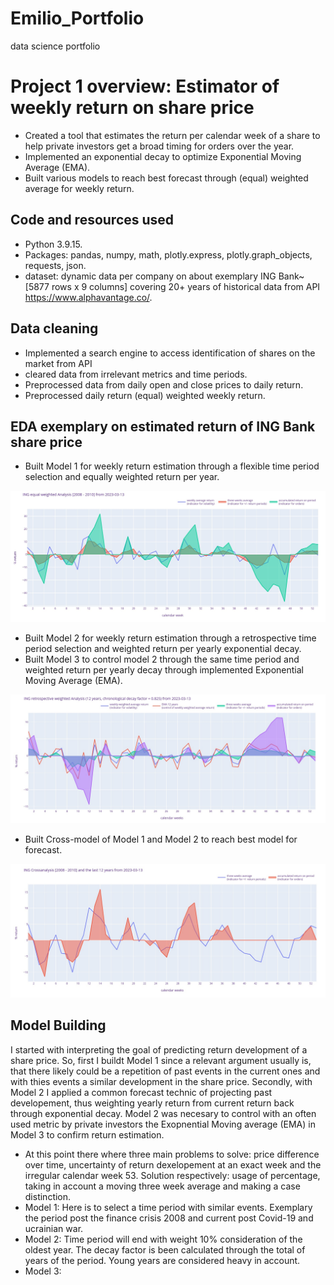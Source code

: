 # Emilio_Portfolio
data science portfolio
# Project 1 overview: Estimator of weekly return on share price
* Created a tool that estimates the return per calendar week of a share to help private investors get a broad timing for orders over the year.
* Implemented an exponential decay to optimize Exponential Moving Average (EMA).
* Built various models to reach best forecast through (equal) weighted average for weekly return.

## Code and resources used
* Python 3.9.15.
* Packages: pandas, numpy, math, plotly.express, plotly.graph_objects, requests, json.
* dataset: dynamic data per company on about exemplary ING Bank~[5877 rows x 9 columns] covering 20+ years of historical data from API https://www.alphavantage.co/.

## Data cleaning
* Implemented a search engine to access identification of shares on the market from API 
* cleared data from irrelevant metrics and time periods.
* Preprocessed data from daily open and close prices to daily return.
* Preprocessed daily return (equal) weighted weekly return.

## EDA exemplary on estimated return of ING Bank share price
* Built Model 1 for weekly return estimation through a flexible time period selection and equally weighted return per year.

![](/Images/INGreturnanalysis20082010.jpg)

* Built Model 2 for weekly return estimation through a retrospective time period selection and weighted return per yearly exponential decay.
* Built Model 3 to control model 2 through the same time period and weighted return per yearly decay through implemented Exponential Moving Average (EMA).

![](/Images/INGretrospectivereturnanalysis12years.jpg)

* Built Cross-model of Model 1 and Model 2 to reach best model for forecast.

![](/Images/INGreturncrossanalysis2008201012years.jpg)

## Model Building
I started with interpreting the goal of predicting return development of a share price. So, first I buildt Model 1 since a relevant argument usually is, that there likely could be a repetition of past events in the current ones and with thies events a similar development in the share price. Secondly, with Model 2 I applied a common forecast technic of projecting past developement, thus weighting yearly return from current return back through exponential decay. Model 2 was necesary to control with an often used metric by private investors the Exopnential Moving average (EMA) in Model 3 to confirm return estimation.
* At this point there where three main problems to solve: price difference over time, uncertainty of return dexelopement at an exact week and the irregular calendar week 53. Solution respectively: usage of percentage, taking in account a moving three week average and making a case distinction.
* Model 1: Here is to select a time period with similar events. Exemplary the period post the finance crisis 2008 and current post Covid-19 and ucrainian war.
* Model 2: Time period will end with weight 10% consideration of the oldest year. The decay factor is been calculated through the total of years of the period. Young years are considered heavy in account.
* Model 3: 
